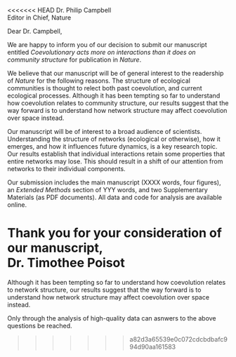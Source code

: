 <<<<<<< HEAD
Dr. Philip Campbell   
Editor in Chief, Nature

Dear Dr. Campbell,

We are happy to inform you of our decision to submit our manuscript entitled
*Coevolutionary acts more on interactions than it does on community structure*
for publication in *Nature*.

We believe that our manuscript will be of general interest to the
readership of *Nature* for the following reasons. The structure of ecological
communities is thought to relect both past coevolution, and current ecological
processes. Although it has been tempting so far to understand how coevolution
relates to community structure, our results suggest that the way forward is
to understand how network structure may affect coevolution over space instead.

Our manuscript will be of interest to a broad audience
of scientists. Understanding the structure of networks (ecological or
otherwise), how it emerges, and how it influences future dynamics, is a key
research topic. Our results establish that individual interactions retain
some properties that entire networks may lose. This should result in a shift
of our attention from networks to their individual components.

Our submission includes the main manuscript (XXXX words, four figures),
an *Extended Methods* section of YYY words, and two Supplementary Materials
(as PDF documents). All data and code for analysis are available online.

Thank you for your consideration of our manuscript,   
Dr. Timothee Poisot
=======
Although it has been tempting so far to understand how coevolution
relates to network structure, our results suggest that the way forward is to
understand how network structure may affect coevolution over space instead.

Only through the analysis of high-quality data can asnwers to the above
questions be reached.
>>>>>>> a82d3a65539e0c072cdcbdbafc994d90aa161583
